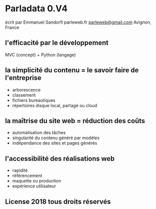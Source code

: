 
# Parladata 0.V4

écrit par Emmanuel Sandorfi
parleweb.fr
parleweb@gmail.com
Avignon, France


## l'efficacité par le développement

MVC (concept) + Python (langage)

## la simplicité du contenu = le savoir faire de l'entreprise

- arborescence
- classement
- fichiers bureautiques
- répertoires disque local, partagé ou cloud

## la maîtrise du site web = réduction des coûts

- automatisation des tâches
- singularité du contenu généré par modèles
- indépendance des sites et pages générés

## l'accessibilité des réalisations web

- rapidité
- référencement
- maquette ou production
- expérience utilisateur


## License 2018 tous droits réservés
